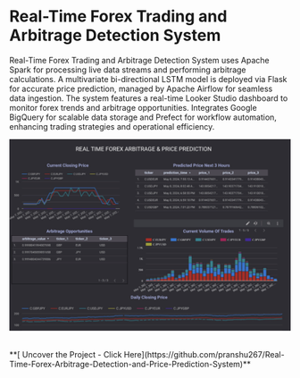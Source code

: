 #  Real-Time Forex Trading and Arbitrage Detection System

Real-Time Forex Trading and Arbitrage Detection System uses Apache Spark for processing live data streams and performing arbitrage calculations. A multivariate bi-directional LSTM model is deployed via Flask for accurate price prediction, managed by Apache Airflow for seamless data ingestion. The system features a real-time Looker Studio dashboard to monitor forex trends and arbitrage opportunities. Integrates Google BigQuery for scalable data storage and Prefect for workflow automation, enhancing trading strategies and operational efficiency.

![Alt text](projects/project1.png)

<br>
**[<i class="fa-solid fa-up-right-from-square"></i> Uncover the Project - Click Here](https://github.com/pranshu267/Real-Time-Forex-Arbitrage-Detection-and-Price-Prediction-System)**
